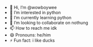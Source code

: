 - 👋 Hi, I’m @wowboywee
- 👀 I’m interested in python
- 🌱 I’m currently learning python
- 💞️ I’m looking to collaborate on nothung
- 📫 How to reach me idk
- 😄 Pronouns: he/him
- ⚡ Fun fact: i like ducks

<!---
wowboywee/wowboywee is a ✨ special ✨ repository because its `README.md` (this file) appears on your GitHub profile.
You can click the Preview link to take a look at your changes.
--->
